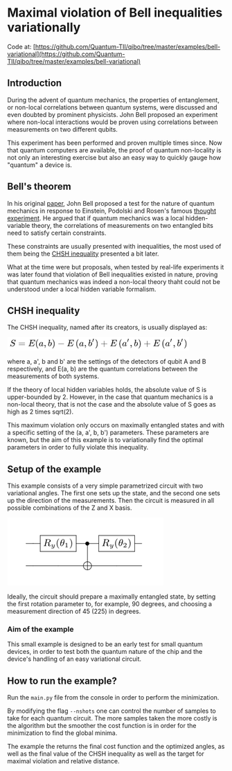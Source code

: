 # Maximal violation of Bell inequalities variationally

Code at: [https://github.com/Quantum-TII/qibo/tree/master/examples/bell-variational](https://github.com/Quantum-TII/qibo/tree/master/examples/bell-variational)

## Introduction

During the advent of quantum mechanics, the properties of entanglement, or non-local correlations between quantum systems, were discussed and even doubted by prominent physicists. John Bell proposed an experiment where non-local interactions would be proven using correlations between measurements on two different qubits.

This experiment has been performed and proven multiple times since. Now that quantum computers are available, the proof of quantum non-locality is not only an interesting exercise but also an easy way to quickly gauge how "quantum" a device is.

## Bell's theorem

In his original [paper](https://journals.aps.org/ppf/pdf/10.1103/PhysicsPhysiqueFizika.1.195), John Bell proposed a test for the nature of quantum mechanics in response to Einstein, Podolski and Rosen's famous [thought experiment](https://journals.aps.org/pr/abstract/10.1103/PhysRev.47.777). He argued that if quantum mechanics was a local hidden-variable theory, the correlations of measurements on two entangled bits need to satisfy certain constraints.

These constraints are usually presented with inequalities, the most used of them being the [CHSH inequality](https://journals.aps.org/prl/abstract/10.1103/PhysRevLett.23.880) presented a bit later.

What at the time were but proposals, when tested by real-life experiments it was later found that violation of Bell inequalities existed in nature, proving that quantum mechanics was indeed a non-local theory thaht could not be understood under a local hidden variable formalism.

## CHSH inequality

The CHSH inequality, named after its creators, is usually displayed as:

![circuit](images/chshequation.png)

where a, a', b and b' are the settings of the detectors of qubit A and B respectively, and E(a, b) are the quantum correlations between the measurements of both systems.

If the theory of local hidden variables holds, the absolute value of S is upper-bounded by 2. However, in the case that quantum mechanics is a non-local theory, that is not the case and the absolute value of S goes as high as 2 times sqrt(2).

This maximum violation only occurs on maximally entangled states and with a specific setting of the (a, a', b, b') parameters. These parameters are known, but the aim of this example is to variationally find the optimal parameters in order to fully violate this inequality.

## Setup of the example

This example consists of a very simple parametrized circuit with two variational angles. The first one sets up the state, and the second one sets up the direction of the measurements. Then the circuit is measured in all possible combinations of the Z and X basis.

![circuit](images/circuit.png)

Ideally, the circuit should prepare a maximally entangled state, by setting the first rotation parameter to, for example, 90 degrees, and choosing a measurement direction of 45 (225) in degrees.

### Aim of the example

This small example is designed to be an early test for small quantum devices, in order to test both the quantum nature of the chip and the device's handling of an easy variational circuit.

## How to run the example?

Run the `main.py` file from the console in order to perform the minimization. 

By modifying the flag `--nshots` one can control the number of samples to take for each quantum circuit. The more samples taken the more costly is the algorithm but the smoother the cost function is in order for the minimization to find the global minima.

The example the returns the final cost function and the optimized angles, as well as the final value of the CHSH inequality as well as the target for maximal violation and relative distance.
